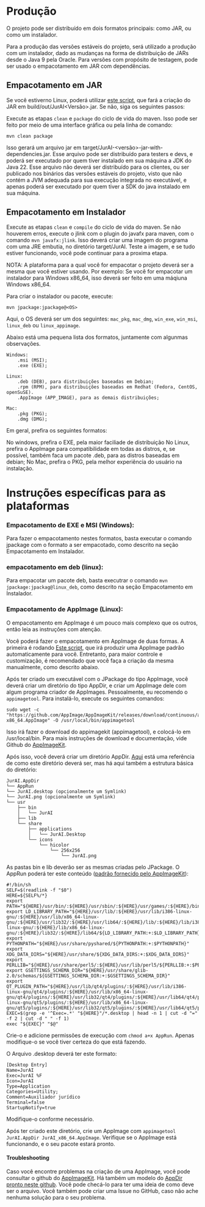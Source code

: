 # Produção

O projeto pode ser distribuído em dois formatos principais: como JAR, ou como um instalador.

Para a produção das versões estáveis do projeto, será utilizado a produção com um instalador, dado as mudanças na forma de distribuição de JARs desde o Java 9 pela Oracle.
Para versões com propósito de testagem, pode ser usado o empacotamento em JAR com dependências.

## Empacotamento em JAR

Se você estiverno Linux, poderá utilizar [este script](build/package_jar_linux.sh), que fará a criação do JAR em build/out/JurAI<Versão>.jar. Se não, siga os seguintes passos:

Execute as etapas `clean` e `package` do ciclo de vida do maven. Isso pode ser feito por meio de uma interface gráfica ou pela linha de comando:

```shell
mvn clean package
```

Isso gerará um arquivo jar em target/JurAI-<versão>-jar-with-dependencies.jar. Esse arquivo pode ser distribuído para testers e devs, e poderá ser executado por quem tiver instalado em sua máquina a JDK do Java 22.
Esse arquivo não deverá ser distribuído para os clientes, ou ser publicado nos binários das versões estáveis do projeto, visto que não contém a JVM adequada para sua execução integrada no executável, e apenas poderá ser executado por quem tiver a SDK do java instalado em sua máquina.

## Empacotamento em Instalador

Execute as etapas `clean` e `compile` do ciclo de vida do maven.
Se não houverem erros, execute o jlink com o plugin do javafx para maven, com o comando `mvn javafx:jlink`. Isso deverá criar uma imagem do programa com uma JRE embutia, no diretório target/JurAI. Teste a imagem, e se tudo estiver funcionando, você pode continuar para a proxima etapa.

NOTA: A plataforma para a qual você for empacotar o projeto deverá ser a mesma que você estiver usando. Por exemplo: Se você for empacotar um instalador para Windows x86_64, isso deverá ser feito em uma máqiuna Windows x86_64.

Para criar o instalador ou pacote, execute:

```shell
mvn jpackage:jpackage@<OS>
```

Aqui, o OS deverá ser um dos seguintes:
`mac_pkg`, `mac_dmg`, `win_exe`, `win_msi`, `linux_deb` ou `linux_appimage`.

Abaixo está uma pequena lista dos formatos, juntamente com algunmas observações.
```text
Windows: 
    .msi (MSI);
    .exe (EXE);
    
Linux: 
    .deb (DEB), para distribuições baseadas em Debian;
    .rpm (RPM), para distribuições baseadas em Redhat (Fedora, CentOS, openSuSE).
    .AppImage (APP_IMAGE), para as demais distribuições;
    
Mac: 
    .pkg (PKG);
    .dmg (DMG);
```

Em geral, prefira os seguintes formatos:

No windows, prefira o EXE, pela maior faciliade de distribuição
No Linux, prefira o AppImage para compatibilidade em todas as distros, e, se possível, também faca um pacote .deb, para as distros baseadas em debian;
No Mac, prefira o PKG, pela melhor experiência do usuário na instalação.

# Instruções específicas para as plataformas


### Empacotamento de EXE e MSI (Windows):


Para fazer o empacotamento nestes formatos, basta executar o comando jpackage com o formato a ser empacotado, como descrito na seção Empacotamento em Instalador.


### empacotamento em deb (linux):


Para empacotar um pacote deb, basta executrar o comando `mvn jpackage:jpackag@linux_deb`, como descrito na seção Empacotamento em Instalador.


### Empacotamento de AppImage (Linux):

O empacotamento em AppImage é um pouco mais complexo que os outros, então leia as instruções com atenção.

Você poderá fazer o empacotamento em AppImage de duas formas. A primeira é rodando [Este script](build/package_appimage_linux.sh), que irá produzir uma AppImage padrão automaticamente para você. Entretanto, para maior controle e customização, é recomendado que você faça a criação da mesma manualmente, como descrito abaixo.

Após ter criado um executável com o JPackage do tipo AppImage, você deverá criar um diretório do tipo AppDir, e criar um AppImage dele com algum programa criador de AppImages. Pessoalmente, eu recomendo o `appimagetool`. Para instalá-lo, execute os seguintes comandos:
```shell
sudo wget -c "https://github.com/AppImage/AppImageKit/releases/download/continuous/appimagetool-x86_64.AppImage" -O /usr/local/bin/appimagetool
```
Isso irá fazer o download do appimagekit (appimagetool), e colocá-lo em /usr/local/bin.
Para mais instruções de download e documentação, vide Github do [AppImageKit](https://github.com/AppImage/AppImageKit).

Após isso, você deverá criar um diretório AppDir. [Aqui](https://github.com/AppImage/AppImageKit/wiki/AppDir) está uma referência de como este diretório deverá ser, mas há aqui também a estrutura básica do diretório:
```text
JurAI.AppDir
└── AppRun
└── JurAI.desktop (opcionalmente um Symlink)
└── JurAI.png (opcionalmente um Symlink)
└── usr
    ├── bin
    │   └── JurAI
    ├── lib
    └── share
        ├── applications
        │   └── JurAI.Desktop
        └── icons
            └── hicolor
                └── 256x256
                    └── JurAI.png
```

As pastas bin e lib deverão ser as mesmas criadas pelo JPackage.
O AppRun poderá ter este conteúdo ([padrão fornecido pelo AppImageKit](https://github.com/AppImage/AppImageKit/blob/master/resources/AppRun)):
```shell
#!/bin/sh
SELF=$(readlink -f "$0")
HERE=${SELF%/*}
export PATH="${HERE}/usr/bin/:${HERE}/usr/sbin/:${HERE}/usr/games/:${HERE}/bin/:${HERE}/sbin/${PATH:+:$PATH}"
export LD_LIBRARY_PATH="${HERE}/usr/lib/:${HERE}/usr/lib/i386-linux-gnu/:${HERE}/usr/lib/x86_64-linux-gnu/:${HERE}/usr/lib32/:${HERE}/usr/lib64/:${HERE}/lib/:${HERE}/lib/i386-linux-gnu/:${HERE}/lib/x86_64-linux-gnu/:${HERE}/lib32/:${HERE}/lib64/${LD_LIBRARY_PATH:+:$LD_LIBRARY_PATH}"
export PYTHONPATH="${HERE}/usr/share/pyshared/${PYTHONPATH:+:$PYTHONPATH}"
export XDG_DATA_DIRS="${HERE}/usr/share/${XDG_DATA_DIRS:+:$XDG_DATA_DIRS}"
export PERLLIB="${HERE}/usr/share/perl5/:${HERE}/usr/lib/perl5/${PERLLIB:+:$PERLLIB}"
export GSETTINGS_SCHEMA_DIR="${HERE}/usr/share/glib-2.0/schemas/${GSETTINGS_SCHEMA_DIR:+:$GSETTINGS_SCHEMA_DIR}"
export QT_PLUGIN_PATH="${HERE}/usr/lib/qt4/plugins/:${HERE}/usr/lib/i386-linux-gnu/qt4/plugins/:${HERE}/usr/lib/x86_64-linux-gnu/qt4/plugins/:${HERE}/usr/lib32/qt4/plugins/:${HERE}/usr/lib64/qt4/plugins/:${HERE}/usr/lib/qt5/plugins/:${HERE}/usr/lib/i386-linux-gnu/qt5/plugins/:${HERE}/usr/lib/x86_64-linux-gnu/qt5/plugins/:${HERE}/usr/lib32/qt5/plugins/:${HERE}/usr/lib64/qt5/plugins/${QT_PLUGIN_PATH:+:$QT_PLUGIN_PATH}"
EXEC=$(grep -e '^Exec=.*' "${HERE}"/*.desktop | head -n 1 | cut -d "=" -f 2 | cut -d " " -f 1)
exec "${EXEC}" "$@"
```
Crie-o e adicione permissões de execução com `chmod a+x AppRun`.
Apenas modifique-o se você tiver certeza do que está fazendo.

O Arquivo .desktop deverá ter este formato:
```text
[Desktop Entry]
Name=JurAI
Exec=JurAI %F
Icon=JurAI
Type=Application
Categories=Utility;
Comment=Auxiliador jurídico
Terminal=false
StartupNotify=true
```
Modifique-o conforme necessário.

Após ter criado este diretório, crie um AppImage com `appimagetool JurAI.AppDir JurAI_x86_64.AppImage`.
Verifique se o AppImage está funcionando, e o seu pacote estará pronto.

#### Troubleshooting

Caso você encontre problemas na criação de uma AppImage, você pode consultar o github do [AppImageKit](https://github.com/AppImage/AppImageKit).
Há também um modelo do [AppDir pronto neste github](resources/Sample.AppDir). Você pode checá-lo para ter uma ideia de como deve ser o arquivo.
Você também pode criar uma Issue no GitHub, caso não ache nenhuma solução para o seu problema.

